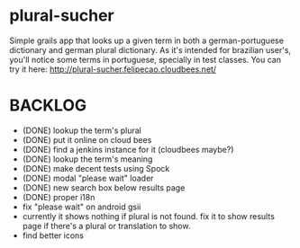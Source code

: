 plural-sucher
=============

Simple grails app that looks up a given term in both a german-portuguese dictionary and german plural dictionary.
As it's intended for brazilian user's, you'll notice some terms in portuguese, specially in test classes.
You can try it here: http://plural-sucher.felipecao.cloudbees.net/


BACKLOG
======

- (DONE) lookup the term's plural
- (DONE) put it online on cloud bees
- (DONE) find a jenkins instance for it (cloudbees maybe?)  
- (DONE) lookup the term's meaning
- (DONE) make decent tests using Spock
- (DONE) modal "please wait" loader
- (DONE) new search box below results page
- (DONE) proper i18n
- fix "please wait" on android gsii
- currently it shows nothing if plural is not found. fix it to show results page if there's a plural or translation to show.
- find better icons